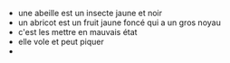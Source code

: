 - une abeille est un insecte jaune et noir
- un abricot est un fruit jaune foncé qui a un gros noyau
- c'est les mettre en mauvais état
- elle vole et peut piquer
-